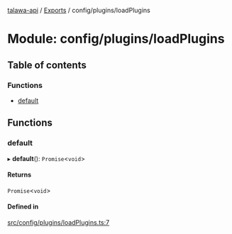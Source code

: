 [talawa-api](../README.md) / [Exports](../modules.md) / config/plugins/loadPlugins

# Module: config/plugins/loadPlugins

## Table of contents

### Functions

- [default](config_plugins_loadPlugins.md#default)

## Functions

### default

▸ **default**(): `Promise`\<`void`\>

#### Returns

`Promise`\<`void`\>

#### Defined in

[src/config/plugins/loadPlugins.ts:7](https://github.com/PalisadoesFoundation/talawa-api/blob/3a8a11a/src/config/plugins/loadPlugins.ts#L7)
